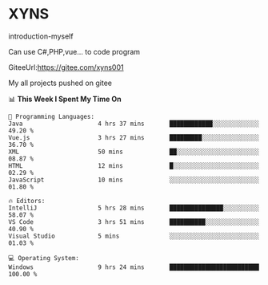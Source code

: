 # XYNS
introduction-myself

Can use C#,PHP,vue... to code program

GiteeUrl:https://gitee.com/xyns001

My all projects pushed on gitee

<!--START_SECTION:waka-->
📊 **This Week I Spent My Time On** 

```text
💬 Programming Languages: 
Java                     4 hrs 37 mins       ████████████░░░░░░░░░░░░░   49.20 % 
Vue.js                   3 hrs 27 mins       █████████░░░░░░░░░░░░░░░░   36.70 % 
XML                      50 mins             ██░░░░░░░░░░░░░░░░░░░░░░░   08.87 % 
HTML                     12 mins             █░░░░░░░░░░░░░░░░░░░░░░░░   02.29 % 
JavaScript               10 mins             ░░░░░░░░░░░░░░░░░░░░░░░░░   01.80 % 

🔥 Editors: 
IntelliJ                 5 hrs 28 mins       ███████████████░░░░░░░░░░   58.07 % 
VS Code                  3 hrs 51 mins       ██████████░░░░░░░░░░░░░░░   40.90 % 
Visual Studio            5 mins              ░░░░░░░░░░░░░░░░░░░░░░░░░   01.03 % 

💻 Operating System: 
Windows                  9 hrs 24 mins       █████████████████████████   100.00 % 
```


<!--END_SECTION:waka-->
